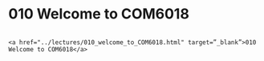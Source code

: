 # 010 Welcome to COM6018

```{admonition} Click link below to view slides in new tab

<a href="../lectures/010_welcome_to_COM6018.html" target=”_blank”>010 Welcome to COM6018</a>

```
